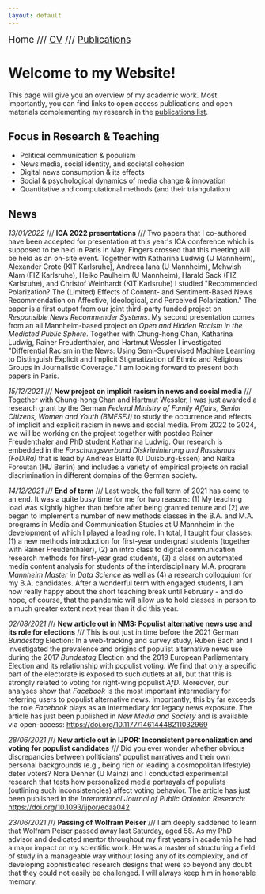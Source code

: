 ```yaml
---
layout: default
---
```


<span style="font-size:14pt">Home /// [CV](./cv.html) /// [Publications](./publications.html)</span>

# Welcome to my Website!

This page will give you an overview of my academic work. Most importantly, you can find links to open access publications and open materials complementing my research in the [publications list](./publications.html).

## Focus in Research & Teaching

* Political communication & populism
* News media, social identity, and societal cohesion
* Digital news consumption & its effects
* Social & psychological dynamics of media change & innovation
* Quantitative and computational methods (and their triangulation)

## News

*13/01/2022* /// **ICA 2022 presentations** /// Two papers that I co-authored have been accepted for presentation at this year's ICA conference which is supposed to be held in Paris in May. Fingers crossed that this meeting will be held as an on-site event. Together with Katharina Ludwig (U Mannheim), Alexander Grote (KIT Karlsruhe), Andreea Iana (U Mannheim), Mehwish Alam (FIZ Karlsruhe), Heiko Paulheim (U Mannheim), Harald Sack (FIZ Karlsruhe), and Christof Weinhardt (KIT Karlsruhe) I studied "Recommended Polarization? The (Limited) Effects of Content- and Sentiment-Based News Recommendation on Affective, Ideological, and Perceived Polarization." The paper is a first outpot from our joint third-party funded project on *Responsible News Recommender Systems*. My second presentation comes from an all Mannheim-based project on *Open and Hidden Racism in the Mediated Public Sphere*. Together with Chung-hong Chan, Katharina Ludwig, Rainer Freudenthaler, and Hartmut Wessler I investigated "Differential Racism in the News: Using Semi-Supervised Machine Learning to Distinguish Explicit and Implicit Stigmatization of Ethnic and Religious Groups in Journalistic Coverage." I am looking forward to present both papers in Paris.

*15/12/2021* /// **New project on implicit racism in news and social media** /// Together with Chung-hong Chan and Hartmut Wessler, I was just awarded a research grant by the German *Federal Ministry of Family Affairs, Senior Citizens, Women and Youth (BMFSFJ)* to study the occurrence and effects of implicit and explicit racism in news and social media. From 2022 to 2024, we will be working on the project together with postdoc Rainer Freudenthaler and PhD student Katharina Ludwig. Our research is embedded in the *Forschungsverbund Diskriminierung und Rassismus (FoDiRa)* that is lead by Andreas Blätte (U Duisburg-Essen) and Naika Foroutan (HU Berlin) and includes a variety of empirical projects on racial discrimination in different domains of the German society.

*14/12/2021* /// **End of term** /// Last week, the fall term of 2021 has come to an end. It was a quite busy time for me for two reasons: (1) My teaching load was slightly higher than before after being granted tenure and (2) we began to implement a number of new methods classes in the B.A. and M.A. programs in Media and Communication Studies at U Mannheim in the development of which I played a leading role. In total, I taught four classes: (1) a new methods introduction for first-year undergrad students (together with Rainer Freudenthaler), (2) an intro class to digital communication research methods for first-year grad students, (3) a class on automated media content analysis for students of the interdisciplinary M.A. program *Mannheim Master in Data Science* as well as (4) a research colloquium for my B.A. candidates. After a wonderful term with engaged students, I am now really happy about the short teaching break until February - and do hope, of course, that the pandemic will allow us to hold classes in person to a much greater extent next year than it did this year.

*02/08/2021* /// **New article out in NMS: Populist alternative news use and its role for elections** /// This is out just in time before the 2021 German *Bundestag* Election: In a web-tracking and survey study, Ruben Bach and I investigated the prevalence and origins of populist alternative news use during the 2017 *Bundestag* Election and the 2019 European Parliamentary Election and its relationship with populist voting. We find that only a specific part of the electorate is exposed to such outlets at all, but that this is strongly related to voting for right-wing populist *AfD*. Moreover, our analyses show that *Facebook* is the most important intermediary for referring users to populist alternative news. Importantly, this by far exceeds the role *Facebook* plays as an intermediary for legacy news exposure. The article has just been published in *New Media and Society* and is available via open-access: <a href="https://doi.org/10.1177/14614448211032969" target="_blank">https://doi.org/10.1177/14614448211032969</a>

*28/06/2021* /// **New article out in IJPOR: Inconsistent personalization and voting for populist candidates** /// Did you ever wonder whether obvious discrepancies between politicians' populist narratives and their own personal backgrounds (e.g., being rich or leading a cosmopolitan lifestyle) deter voters? Nora Denner (U Mainz) and I conducted experimental research that tests how personalized media portrayals of populists (outlining such inconsistencies) affect voting behavior. The article has just been published in the *International Journal of Public Opionion Research*: <a href="https://doi.org/10.1093/ijpor/edaa042" target="_blank">https://doi.org/10.1093/ijpor/edaa042</a>

*23/06/2021* /// **Passing of Wolfram Peiser** /// I am deeply saddened to learn that Wolfram Peiser passed away last Saturday, aged 58. As my PhD advisor and dedicated mentor throughout my first years in academia he had a major impact on my scientific work. He was a master of structuring a field of study in a manageable way without losing any of its complexity, and of developing sophisticated research designs that were so beyond any doubt that they could not easily be challenged. I will always keep him in honorable memory.
